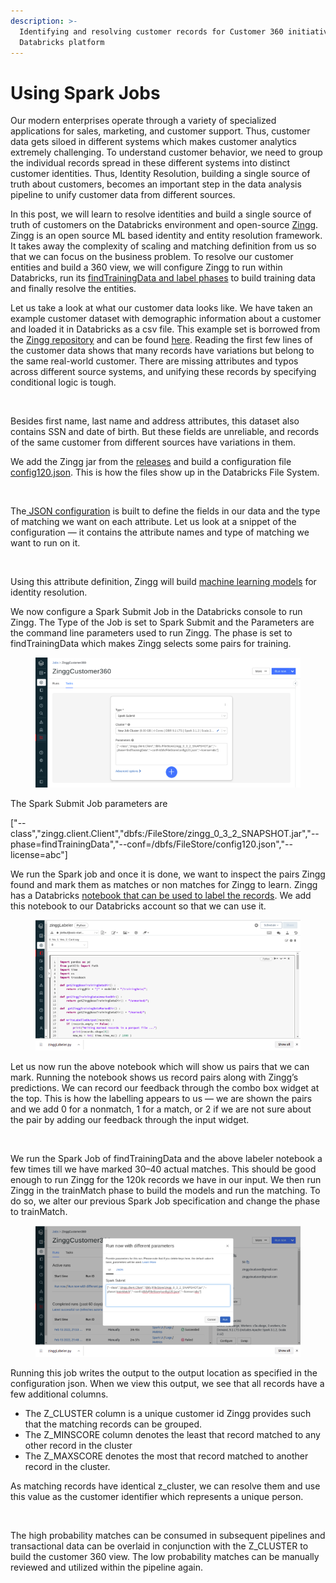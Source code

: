 ```yaml
---
description: >-
  Identifying and resolving customer records for Customer 360 initiatives on the
  Databricks platform
---
```


# Using Spark Jobs

Our modern enterprises operate through a variety of specialized applications for sales, marketing, and customer support. Thus, customer data gets siloed in different systems which makes customer analytics extremely challenging. To understand customer behavior, we need to group the individual records spread in these different systems into distinct customer identities. Thus, Identity Resolution, building a single source of truth about customers, becomes an important step in the data analysis pipeline to unify customer data from different sources.

In this post, we will learn to resolve identities and build a single source of truth of customers on the Databricks environment and open-source [Zingg](https://github.com/zinggAI/zingg). Zingg is an open source ML based identity and entity resolution framework. It takes away the complexity of scaling and matching definition from us so that we can focus on the business problem. To resolve our customer entities and build a 360 view, we will configure Zingg to run within Databricks, run its [findTrainingData and label phases](https://docs.zingg.ai/zingg/stepbystep/createtrainingdata) to build training data and finally resolve the entities.

Let us take a look at what our customer data looks like. We have taken an example customer dataset with demographic information about a customer and loaded it in Databricks as a csv file. This example set is borrowed from the [Zingg repository](https://github.com/zinggAI/zingg) and can be found [here](https://github.com/zinggAI/zingg/blob/main/examples/febrl120k/test.csv). Reading the first few lines of the customer data shows that many records have variations but belong to the same real-world customer. There are missing attributes and typos across different source systems, and unifying these records by specifying conditional logic is tough.

<figure><img src="https://cdn.prod.website-files.com/61ee7c3b937e8a5919a6a12d/623215a1dc687020bcfa8eb3_1*S5ilWc9--RhitEsCW3Z7Ag.png" alt=""><figcaption></figcaption></figure>

Besides first name, last name and address attributes, this dataset also contains SSN and date of birth. But these fields are unreliable, and records of the same customer from different sources have variations in them.

We add the Zingg jar from the [releases](https://github.com/zinggAI/zingg/releases) and build a configuration file [config120.json](https://github.com/zinggAI/zingg/blob/main/examples/databricks/config120.json). This is how the files show up in the Databricks File System.

<figure><img src="https://cdn.prod.website-files.com/61ee7c3b937e8a5919a6a12d/623215a18e64478594808e42_1*rauqOaa8E8cJpVd0VqiUSA.png" alt=""><figcaption></figcaption></figure>

The[ JSON configuration](https://github.com/zinggAI/zingg/blob/main/examples/databricks/config120.json) is built to define the fields in our data and the type of matching we want on each attribute. Let us look at a snippet of the configuration — it contains the attribute names and type of matching we want to run on it.

<figure><img src="https://cdn.prod.website-files.com/61ee7c3b937e8a5919a6a12d/623215a1378e371ae43ea47f_1*D8yJ2KkK_cXDnhxE1bZTAA.png" alt=""><figcaption></figcaption></figure>

Using this attribute definition, Zingg will build [machine learning models](https://docs.zingg.ai/zingg/zmodels) for identity resolution.

We now configure a Spark Submit Job in the Databricks console to run Zingg. The Type of the Job is set to Spark Submit and the Parameters are the command line parameters used to run Zingg. The phase is set to findTrainingData which makes Zingg selects some pairs for training.

<figure><img src="../../.gitbook/assets/DB Spark Jobs 1.png" alt=""><figcaption></figcaption></figure>

The Spark Submit Job parameters are

\["--class","zingg.client.Client","dbfs:/FileStore/zingg\_0\_3\_2\_SNAPSHOT.jar","--phase=findTrainingData","--conf=/dbfs/FileStore/config120.json","--license=abc"]

We run the Spark job and once it is done, we want to inspect the pairs Zingg found and mark them as matches or non matches for Zingg to learn. Zingg has a Databricks [notebook that can be used to label the records](https://github.com/zinggAI/zingg/blob/main/examples/databricks/zinggLabeler.py). We add this notebook to our Databricks account so that we can use it.

<figure><img src="../../.gitbook/assets/DB Spark Jobs 2.png" alt=""><figcaption></figcaption></figure>

Let us now run the above notebook which will show us pairs that we can mark. Running the notebook shows us record pairs along with Zingg’s predictions. We can record our feedback through the combo box widget at the top. This is how the labelling appears to us — we are shown the pairs and we add 0 for a nonmatch, 1 for a match, or 2 if we are not sure about the pair by adding our feedback through the input widget.

<figure><img src="https://cdn.prod.website-files.com/61ee7c3b937e8a5919a6a12d/623215a1f130e91c1c45c18b_1*_maOmYo2THru4pYocsr1aw.gif" alt=""><figcaption></figcaption></figure>

We run the Spark Job of findTrainingData and the above labeler notebook a few times till we have marked 30–40 actual matches. This should be good enough to run Zingg for the 120k records we have in our input. We then run Zingg in the trainMatch phase to build the models and run the matching. To do so, we alter our previous Spark Job specification and change the phase to trainMatch.

<figure><img src="../../.gitbook/assets/DB Spark Jobs 3.png" alt=""><figcaption></figcaption></figure>

Running this job writes the output to the output location as specified in the configuration json. When we view this output, we see that all records have a few additional columns.

* The Z\_CLUSTER column is a unique customer id Zingg provides such that the matching records can be grouped.
* The Z\_MINSCORE column denotes the least that record matched to any other record in the cluster
* The Z\_MAXSCORE denotes the most that record matched to another record in the cluster.

As matching records have identical z\_cluster, we can resolve them and use this value as the customer identifier which represents a unique person.

<figure><img src="https://cdn.prod.website-files.com/61ee7c3b937e8a5919a6a12d/623215a18e644774bb808e43_0*cBrSvKDAqbOdyOup.png" alt=""><figcaption></figcaption></figure>

The high probability matches can be consumed in subsequent pipelines and transactional data can be overlaid in conjunction with the Z\_CLUSTER to build the customer 360 view. The low probability matches can be manually reviewed and utilized within the pipeline again.

